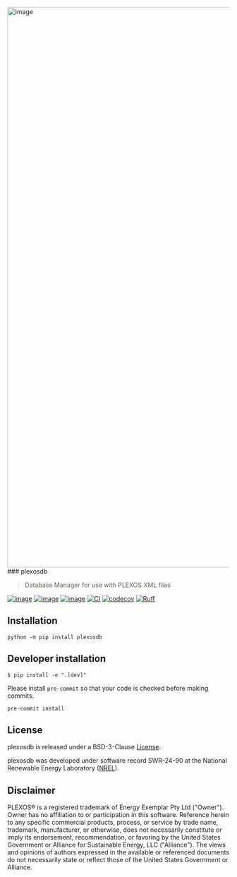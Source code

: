 <img width="1271" alt="image" src="https://github.com/user-attachments/assets/7626bf12-5144-4c99-8fa4-23a48650be53">### plexosdb
> Database Manager for use with PLEXOS XML files
>
[![image](https://img.shields.io/pypi/v/plexosdb.svg)](https://pypi.python.org/pypi/plexosdb)
[![image](https://img.shields.io/pypi/l/plexosdb.svg)](https://pypi.python.org/pypi/plexosdb)
[![image](https://img.shields.io/pypi/pyversions/plexosdb.svg)](https://pypi.python.org/pypi/plexosdb)
[![CI](https://github.com/NREL/plexosdb/actions/workflows/CI.yaml/badge.svg)](https://github.com/NREL/plexosdb/actions/workflows/CI.yaml)
[![codecov](https://codecov.io/gh/NREL/plexosdb/branch/main/graph/badge.svg)](https://codecov.io/gh/NREL/plexosdb)
[![Ruff](https://img.shields.io/endpoint?url=https://raw.githubusercontent.com/astral-sh/ruff/main/assets/badge/v2.json)](https://github.com/astral-sh/ruff)
<br/>

## Installation

```console
python -m pip install plexosdb
```

## Developer installation

```console
$ pip install -e ".[dev]"
```

Please install `pre-commit` so that your code is checked before making commits.

```console
pre-commit install
```

## License

plexosdb is released under a BSD-3-Clause
[License](https://github.com/NREL/plexosdb/blob/main/LICENSE.txt).

plexosdb was developed under software record SWR-24-90 at the National Renewable Energy Laboratory
([NREL](https://www.nrel.gov)).


## Disclaimer

PLEXOS® is a registered trademark of Energy Exemplar Pty Ltd ("Owner"). Owner has no affiliation to or participation in this software. Reference herein to any specific commercial products, process, or service by trade name, trademark, manufacturer, or otherwise, does not necessarily constitute or imply its endorsement, recommendation, or favoring by the United States Government or Alliance for Sustainable Energy, LLC ("Alliance"). The views and opinions of authors expressed in the available or referenced documents do not necessarily state or reflect those of the United States Government or Alliance. 
